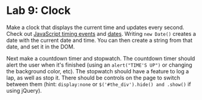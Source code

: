 

# Lab 9: Clock


Make a clock that displays the current time and updates every second. Check out [JavaScript timing events](https://www.w3schools.com/js/js_timing.asp) and [dates](https://www.w3schools.com/jsref/jsref_obj_date.asp). Writing `new Date()` creates a date with the current date and time. You can then create a string from that date, and set it in the DOM.

Next make a countdown timer and stopwatch. The countdown timer should alert the user when it's finished (using an `alert("TIME'S UP")` or changing the background color, etc). The stopwatch should have a feature to log a lap, as well as stop it. There should be controls on the page to switch between them (hint: `display:none` or `$('#the_div').hide() and .show()` if using jQuery).



